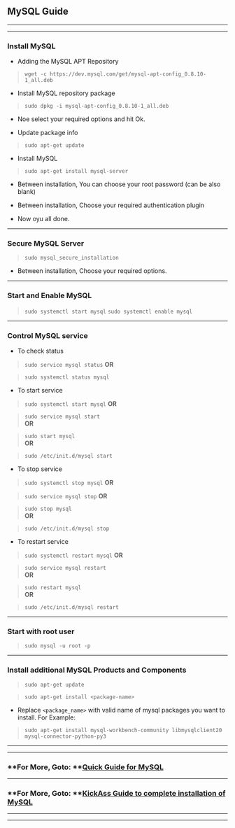 ## MySQL Guide

***

***

### Install MySQL
* Adding the MySQL APT Repository

> `wget -c https://dev.mysql.com/get/mysql-apt-config_0.8.10-1_all.deb`

* Install MySQL repository package

> `sudo dpkg -i mysql-apt-config_0.8.10-1_all.deb`

* Noe select your required options and hit Ok.

* Update package info

> `sudo apt-get update`

* Install MySQL

> `sudo apt-get install mysql-server`

* Between installation, You can choose your root password (can be also blank)

* Between installation, Choose your required authentication plugin 

* Now oyu all done.


***

### Secure MySQL Server
> `sudo mysql_secure_installation`

* Between installation, Choose your required options.


***
### Start and Enable MySQL
> `sudo systemctl start mysql`
> `sudo systemctl enable mysql`


***

### Control MySQL service
* To check status

> `sudo service mysql status`
**OR**

> `sudo systemctl status mysql`

* To start service

> `sudo systemctl start mysql`
**OR**

> `sudo service mysql start`  
**OR**

> `sudo start mysql`  
**OR**

> `sudo /etc/init.d/mysql start`


* To stop service

> `sudo systemctl stop mysql`
**OR**

> `sudo service mysql stop`
**OR**

> `sudo stop mysql`  
**OR**

> `sudo /etc/init.d/mysql stop`

* To restart service

> `sudo systemctl restart mysql`
**OR**

> `sudo service mysql restart`  
**OR**

> `sudo restart mysql`  
**OR**

> `sudo /etc/init.d/mysql restart`


***

### Start with root user
> `sudo mysql -u root -p`


***

### Install additional MySQL Products and Components
> `sudo apt-get update`

> `sudo apt-get install <package-name>`

* Replace `<package_name>` with valid name of mysql packages you want to install. For Example:

> `sudo apt-get install mysql-workbench-community libmysqlclient20 mysql-connector-python-py3`



***

***

### **For More, Goto: **[Quick Guide for MySQL](https://www.tecmint.com/install-mysql-8-in-ubuntu/) 

***

### **For More, Goto: **[KickAss Guide to complete installation of MySQL](https://dev.mysql.com/doc/mysql-apt-repo-quick-guide/en/#apt-repo-fresh-install) 

***

***

